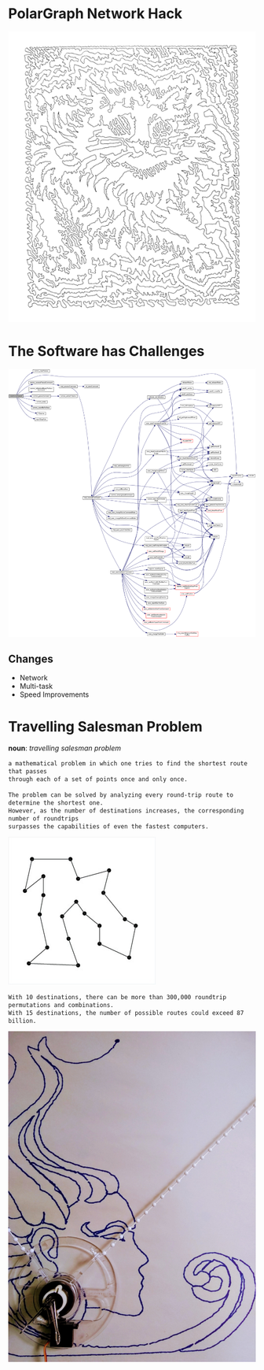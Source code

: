 
# PolarGraph Network Hack

![Cat](/images/IMG_1561-C2r2.png)

# The Software has Challenges

![COMMS](/images/comms.png)

## Changes

- Network
- Multi-task
- Speed Improvements
# Travelling Salesman Problem

**noun**: *travelling salesman problem*

    a mathematical problem in which one tries to find the shortest route that passes 
    through each of a set of points once and only once.

    The problem can be solved by analyzing every round-trip route to determine the shortest one. 
    However, as the number of destinations increases, the corresponding number of roundtrips 
    surpasses the capabilities of even the fastest computers. 

![TSPwiki](/images/TSPwiki.png)

    With 10 destinations, there can be more than 300,000 roundtrip permutations and combinations. 
    With 15 destinations, the number of possible routes could exceed 87 billion.
![PeterMax](/images/PMax.png)


